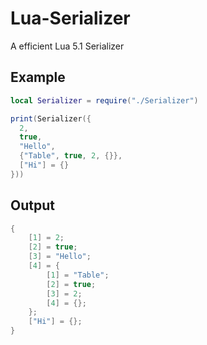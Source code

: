 # Lua-Serializer
A efficient Lua 5.1 Serializer

## Example

```lua
local Serializer = require("./Serializer")

print(Serializer({
  2,
  true,
  "Hello",
  {"Table", true, 2, {}},
  ["Hi"] = {}
}))
```

## Output
```lua
{
    [1] = 2;
    [2] = true;
    [3] = "Hello";
    [4] = {
        [1] = "Table";
        [2] = true;
        [3] = 2;
        [4] = {};
    };
    ["Hi"] = {};
}
```
